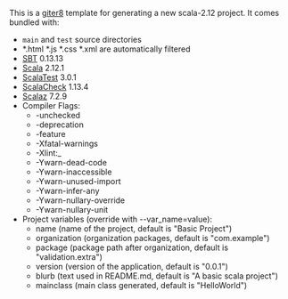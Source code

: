 This is a [giter8](https://github.com/n8han/giter8) template for generating a new scala-2.12 project. It comes bundled with:

* `main` and `test` source directories
* *.html *.js *.css *.xml are automatically filtered
* [SBT](http://www.scala-sbt.org) 0.13.13
* [Scala](http://scala-lang.org) 2.12.1
* [ScalaTest](http://www.scalatest.org) 3.0.1
* [ScalaCheck](http://www.scalacheck.org) 1.13.4
* [Scalaz](https://github.com/scalaz/scalaz) 7.2.9
* Compiler Flags:
    * -unchecked
    * -deprecation
    * -feature
    * -Xfatal-warnings
    * -Xlint:_
    * -Ywarn-dead-code
    * -Ywarn-inaccessible
    * -Ywarn-unused-import
    * -Ywarn-infer-any
    * -Ywarn-nullary-override
    * -Ywarn-nullary-unit
* Project variables (override with --var_name=value):
    * name (name of the project, default is "Basic Project")
    * organization (organization packages, default is "com.example")
    * package (package path after organization, default is "validation.extra")
    * version (version of the application, default is "0.0.1")
    * blurb (text used in README.md, default is "A basic scala project")
    * mainclass (main class generated, default is "HelloWorld")